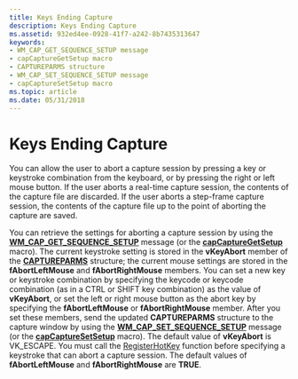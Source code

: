 ```yaml
---
title: Keys Ending Capture
description: Keys Ending Capture
ms.assetid: 932ed4ee-0928-41f7-a242-8b7435313647
keywords:
- WM_CAP_GET_SEQUENCE_SETUP message
- capCaptureGetSetup macro
- CAPTUREPARMS structure
- WM_CAP_SET_SEQUENCE_SETUP message
- capCaptureSetSetup macro
ms.topic: article
ms.date: 05/31/2018
---
```


# Keys Ending Capture

You can allow the user to abort a capture session by pressing a key or keystroke combination from the keyboard, or by pressing the right or left mouse button. If the user aborts a real-time capture session, the contents of the capture file are discarded. If the user aborts a step-frame capture session, the contents of the capture file up to the point of aborting the capture are saved.

You can retrieve the settings for aborting a capture session by using the [**WM\_CAP\_GET\_SEQUENCE\_SETUP**](wm-cap-get-sequence-setup.md) message (or the [**capCaptureGetSetup**](/windows/desktop/api/Vfw/nf-vfw-capcapturegetsetup) macro). The current keystroke setting is stored in the **vKeyAbort** member of the [**CAPTUREPARMS**](/windows/win32/api/vfw/ns-vfw-captureparms) structure; the current mouse settings are stored in the **fAbortLeftMouse** and **fAbortRightMouse** members. You can set a new key or keystroke combination by specifying the keycode or keycode combination (as in a CTRL or SHIFT key combination) as the value of **vKeyAbort**, or set the left or right mouse button as the abort key by specifying the **fAbortLeftMouse** or **fAbortRightMouse** member. After you set these members, send the updated **CAPTUREPARMS** structure to the capture window by using the [**WM\_CAP\_SET\_SEQUENCE\_SETUP**](wm-cap-set-sequence-setup.md) message (or the [**capCaptureSetSetup**](/windows/desktop/api/Vfw/nf-vfw-capcapturesetsetup) macro). The default value of **vKeyAbort** is VK\_ESCAPE. You must call the [RegisterHotKey](https://go.microsoft.com/fwlink/p/?linkid=16996) function before specifying a keystroke that can abort a capture session. The default values of **fAbortLeftMouse** and **fAbortRightMouse** are **TRUE**.

 

 




